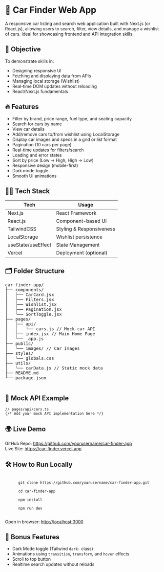 <body>

  <h1>🚗 Car Finder Web App</h1>
  <p>A responsive car listing and search web application built with Next.js (or React.js), allowing users to search, filter, view details, and manage a wishlist of cars. Ideal for showcasing frontend and API integration skills.</p>

  <h2>🎯 Objective</h2>
  <p>To demonstrate skills in:</p>
  <ul>
    <li>Designing responsive UI</li>
    <li>Fetching and displaying data from APIs</li>
    <li>Managing local storage (Wishlist)</li>
    <li>Real-time DOM updates without reloading</li>
    <li>React/Next.js fundamentals</li>
  </ul>

  <h2>🔥 Features</h2>
  <ul>
    <li>Filter by brand, price range, fuel type, and seating capacity</li>
    <li>Search for cars by name</li>
    <li>View car details</li>
    <li>Add/remove cars to/from wishlist using LocalStorage</li>
    <li>Display car images and specs in a grid or list format</li>
    <li>Pagination (10 cars per page)</li>
    <li>Real-time updates for filters/search</li>
    <li>Loading and error states</li>
    <li>Sort by price (Low → High, High → Low)</li>
    <li>Responsive design (mobile-first)</li>
    <li>Dark mode toggle</li>
    <li>Smooth UI animations</li>
  </ul>

  <h2>🧑‍💻 Tech Stack</h2>
  <table>
    <thead>
      <tr><th>Tech</th><th>Usage</th></tr>
    </thead>
    <tbody>
      <tr><td>Next.js</td><td>React Framework</td></tr>
      <tr><td>React.js</td><td>Component-based UI</td></tr>
      <tr><td>TailwindCSS</td><td>Styling & Responsiveness</td></tr>
      <tr><td>LocalStorage</td><td>Wishlist persistence</td></tr>
      <tr><td>useState/useEffect</td><td>State Management</td></tr>
      <tr><td>Vercel</td><td>Deployment (optional)</td></tr>
    </tbody>
  </table>

  <h2>🗂️ Folder Structure</h2>
  <pre>
car-finder-app/
├── components/
│   ├── CarCard.jsx
│   ├── Filters.jsx
│   ├── Wishlist.jsx
│   ├── Pagination.jsx
│   └── SortToggle.jsx
├── pages/
│   ├── api/
│   │   └── cars.js // Mock car API
│   ├── index.jsx // Main Home Page
│   └── _app.js
├── public/
│   └── images/ // Car images
├── styles/
│   └── globals.css
├── utils/
│   └── carData.js // Static mock data
├── README.md
└── package.json
  </pre>

  <h2>🧪 Mock API Example</h2>
  <div class="code-block">
    <code>// pages/api/cars.ts</code>
    <br />
    <code>{/* Add your mock API implementation here */}</code>
  </div>

  <h2>🌍 Live Demo</h2>
  <p>
    GitHub Repo: <a href="https://github.com/yourusername/car-finder-app" target="_blank">https://github.com/yourusername/car-finder-app</a><br />
    Live Site: <a href="https://car-phi-flame.vercel.app/" target="_blank">https://car-finder.vercel.app</a>
  </p>

  <h2>🛠️ How to Run Locally</h2>
  <div class="code-block">
    <code>
      git clone https://github.com/yourusername/car-finder-app.git<br/>
      cd car-finder-app<br/>
      npm install<br/>
      npm run dev
    </code>
  </div>
  <p>Open in browser: <a href="http://localhost:3000" target="_blank">http://localhost:3000</a></p>

  <h2>🌙 Bonus Features</h2>
  <ul>
    <li>Dark Mode toggle (Tailwind <code>dark:</code> class)</li>
    <li>Animations using <code>transition</code>, <code>transform</code>, and <code>hover</code> effects</li>
    <li>Scroll to top button</li>
    <li>Realtime search updates without reloads</li>
  </ul>

</body>
